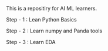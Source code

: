 This is a repositiry for AI ML learners. 

Step - 1 : Lean Python Basics

Step - 2 : Learn numpy and Panda tools 

Step - 3 : Learn EDA


